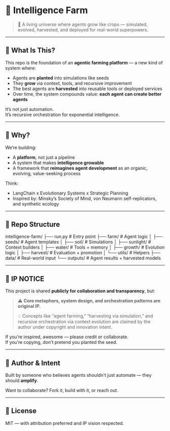 # 🌱 Intelligence Farm

> 🚜 A living universe where agents grow like crops — simulated, evolved, harvested, and deployed for real-world superpowers.

---

## 🧬 What Is This?

This repo is the foundation of an **agentic farming platform** — a new kind of system where:

- Agents are **planted** into simulations like seeds
- They **grow** via context, tools, and recursive improvement
- The best agents are **harvested** into reusable tools or deployed services
- Over time, the system compounds value: **each agent can create better agents**

It’s not just automation.  
It’s recursive orchestration for exponential intelligence.

---

## 🧠 Why?

We’re building:
- A **platform**, not just a pipeline
- A system that makes **intelligence growable**
- A framework that **reimagines agent development** as an organic, evolving, value-seeking process

Think:
- LangChain x Evolutionary Systems x Strategic Planning
- Inspired by: Minsky’s Society of Mind, von Neumann self-replicators, and synthetic ecology

---

## 📁 Repo Structure

intelligence-farm/
├── run.py            # Entry point
├── farm/             # Agent logic
│   ├── seeds/        # Agent templates
│   ├── soil/         # Simulations
│   ├── sunlight/     # Context builders
│   ├── water/        # Tools + memory
│   ├── growth/       # Evolution logic
│   ├── harvest/      # Evaluation + promotion
│   └── utils/        # Helpers
├── data/             # Real-world input
└── outputs/          # Agent results + harvested models



---

## 🚨 IP NOTICE

This project is shared **publicly for collaboration and transparency**, but:

> ⚠️ **Core metaphors, system design, and orchestration patterns are original IP.**  
>  
> 💡 Concepts like “agent farming,” “harvesting via simulation,” and recursive orchestration via context evolution are claimed by the author under copyright and innovation intent.

If you’re inspired, awesome — please credit or collaborate.  
If you’re copying, don’t pretend you planted the seed.

---

## 👤 Author & Intent

Built by someone who believes agents shouldn't just automate — they should **amplify**.

Want to collaborate? Fork it, build with it, or reach out.

---

## 🌾 License

MIT — with attribution preferred and IP vision respected.
